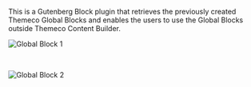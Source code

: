 This is a Gutenberg Block plugin that retrieves the previously created Themeco Global Blocks and enables the users to use the Global Blocks outside Themeco Content Builder.

![Global Block 1](http://www.christopheramirian.com/wpdevam/global-block-1.png)

<br>

![Global Block 2](http://www.christopheramirian.com/wpdevam/global-block-2.png)
